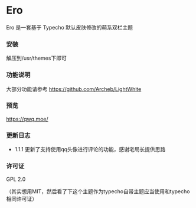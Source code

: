# Ero
Ero 是一套基于 Typecho 默认皮肤修改的萌系双栏主题

### 安装
解压到/usr/themes下即可

### 功能说明
大部分功能请参考 https://github.com/Archeb/LightWhite

### 预览
https://qwq.moe/

### 更新日志

- 1.1.1
更新了支持使用qq头像进行评论的功能，感谢宅局长提供思路

### 许可证
GPL 2.0

（其实想用MIT，然后看了下这个主题作为typecho自带主题应当使用和typecho相同许可证）
